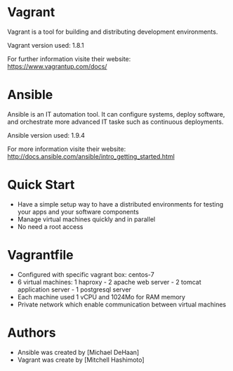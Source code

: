 Vagrant
=======
Vagrant is a tool for building and distributing development environments.

Vagrant version used: 1.8.1

For further information visite their website: https://www.vagrantup.com/docs/

Ansible
=======
Ansible is an IT automation tool. It can configure systems, deploy software, and orchestrate more advanced IT taske such as continuous deployments.

Ansible version used: 1.9.4

For more information visite their website: http://docs.ansible.com/ansible/intro_getting_started.html

Quick Start
===========

 * Have a simple setup way to have a distributed environments for testing your apps and your software components
 * Manage virtual machines quickly and in parallel 
 * No need a root access

Vagrantfile
===========

 * Configured with specific vagrant box: centos-7
 * 6 virtual machines: 1 haproxy - 2 apache web server - 2 tomcat application server - 1 postgresql server
 * Each machine used 1 vCPU and 1024Mo for RAM memory
 * Private network which enable communication between virtual machines

Authors
=========

 * Ansible was created by [Michael DeHaan]
 * Vagrant was create by [Mitchell Hashimoto]

